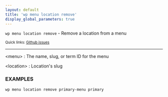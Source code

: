 ```yaml
---
layout: default
title: 'wp menu location remove'
display_global_parameters: true
---
```


`wp menu location remove` - Remove a location from a menu

<small>Quick links: <a href="https://github.com/wp-cli/wp-cli/issues?q=is%3Aopen+label%3Acommand%3Amenu-location-remove+sort%3Aupdated-desc">Github issues</a></small>

<hr />

&lt;menu&gt;
: The name, slug, or term ID for the menu

&lt;location&gt;
: Location's slug

### EXAMPLES

    wp menu location remove primary-menu primary



